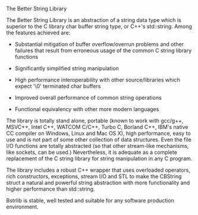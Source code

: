 The Better String Library

The Better String Library is an abstraction of a string data type which is
superior to the C library char buffer string type, or C++'s std::string.
Among the features achieved are:

  - Substantial mitigation of buffer overflow/overrun problems and other
    failures that result from erroneous usage of the common C string
    library functions

  - Significantly simplified string manipulation

  - High performance interoperability with other source/libraries which
    expect '\0' terminated char buffers

  - Improved overall performance of common string operations

  - Functional equivalency with other more modern languages

The library is totally stand alone, portable (known to work with gcc/g++,
MSVC++, Intel C++, WATCOM C/C++, Turbo C, Borland C++, IBM's native CC
compiler on Windows, Linux and Mac OS X), high performance, easy to use and
is not part of some other collection of data structures. Even the file I/O
functions are totally abstracted (so that other stream-like mechanisms, like
sockets, can be used.) Nevertheless, it is adequate as a complete
replacement of the C string library for string manipulation in any C program.

The library includes a robust C++ wrapper that uses overloaded operators,
rich constructors, exceptions, stream I/O and STL to make the CBString
struct a natural and powerful string abstraction with more functionality and
higher performance than std::string.

Bstrlib is stable, well tested and suitable for any software production
environment.
